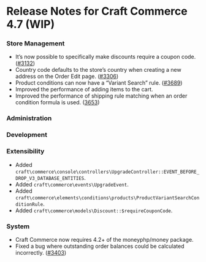 # Release Notes for Craft Commerce 4.7 (WIP)

### Store Management
- It’s now possible to specifically make discounts require a coupon code. ([#3132](https://github.com/craftcms/commerce/issues/3132))
- Country code defaults to the store’s country when creating a new address on the Order Edit page. ([#3306](https://github.com/craftcms/commerce/issues/3306))
- Product conditions can now have a “Variant Search” rule. ([#3689](https://github.com/craftcms/commerce/issues/3689))
- Improved the performance of adding items to the cart.
- Improved the performance of shipping rule matching when an order condition formula is used. ([3653](https://github.com/craftcms/commerce/pull/3653))

### Administration

### Development

### Extensibility
- Added `craft\commerce\console\controllers\UpgradeController::EVENT_BEFORE_DROP_V3_DATABASE_ENTITIES`.
- Added `craft\commerce\events\UpgradeEvent`.
- Added `craft\commerce\elements\conditions\products\ProductVariantSearchConditionRule`.
- Added `craft\commerce\models\Discount::$requireCouponCode`.

### System
- Craft Commerce now requires 4.2+ of the moneyphp/money package.
- Fixed a bug where outstanding order balances could be calculated incorrectly. ([#3403](https://github.com/craftcms/commerce/issues/3403))